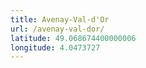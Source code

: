 ```yaml
---
title: Avenay-Val-d'Or
url: /avenay-val-dor/
latitude: 49.068674400000006
longitude: 4.0473727
---
```

